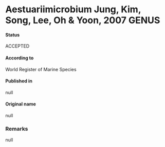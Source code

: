 Aestuariimicrobium Jung, Kim, Song, Lee, Oh & Yoon, 2007 GENUS
=======

#### Status
ACCEPTED

#### According to
World Register of Marine Species

#### Published in
null

#### Original name
null

### Remarks
null